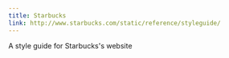 ```yaml
---
title: Starbucks
link: http://www.starbucks.com/static/reference/styleguide/
---
```

A style guide for Starbucks's website